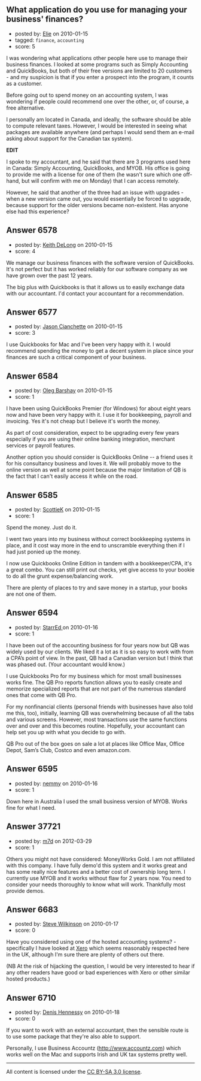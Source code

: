 ## What application do you use for managing your business' finances?

- posted by: [Elie](https://stackexchange.com/users/-1/1752-elie) on 2010-01-15
- tagged: `finance`, `accounting`
- score: 5

I was wondering what applications other people here use to manage their business finances. I looked at some programs such as Simply Accounting and QuickBooks, but both of their free versions are limited to 20 customers - and my suspicion is that if you enter a prospect into the program, it counts as a customer.

Before going out to spend money on an accounting system, I was wondering if people could recommend one over the other, or, of course, a free alternative. 

I personally am located in Canada, and ideally, the software should be able to compute relevant taxes. However, I would be interested in seeing what packages are available anywhere (and perhaps I would send them an e-mail asking about support for the Canadian tax system).

**EDIT**

I spoke to my accountant, and he said that there are 3 programs used here in Canada: Simply Accounting, QuickBooks, and MYOB. His office is going to provide me with a license for one of them (he wasn't sure which one off-hand, but will confirm with me on Monday) that I can access remotely. 

However, he said that another of the three had an issue with upgrades - when a new version came out, you would essentially be forced to upgrade, because support for the older versions became non-existent. Has anyone else had this experience?


## Answer 6578

- posted by: [Keith DeLong](https://stackexchange.com/users/-1/888-keith-delong) on 2010-01-15
- score: 4

We manage our business finances with the software version of QuickBooks. It's not perfect but it has worked reliably for our software company as we have grown over the past 12 years. 

The big plus with Quickbooks is that it allows us to easily exchange data with our accountant. I'd contact your accountant for a recommendation. 


## Answer 6577

- posted by: [Jason Cianchette](https://stackexchange.com/users/-1/277-jason-cianchette) on 2010-01-15
- score: 3

I use Quickbooks for Mac and I've been very happy with it.  I would recommend spending the money to get a decent system in place since your finances are such a critical component of your business.


## Answer 6584

- posted by: [Oleg Barshay](https://stackexchange.com/users/-1/1098-oleg-barshay) on 2010-01-15
- score: 1

I have been using QuickBooks Premier (for Windows) for about eight years now and have been very happy with it.  I use it for bookkeeping, payroll and invoicing.  Yes it's not cheap but I believe it's worth the money.  

As part of cost consideration, expect to be upgrading every few years especially if you are using their online banking integration, merchant services or payroll features.  

Another option you should consider is QuickBooks Online -- a friend uses it for his consultancy business and loves it.  We will probably move to the online version as well at some point because the major limitation of QB is the fact that I can't easily access it while on the road.


## Answer 6585

- posted by: [ScottieK](https://stackexchange.com/users/-1/2266-scottiek) on 2010-01-15
- score: 1

Spend the money. Just do it.

I went two years into my business without correct bookkeeping systems in place, and it cost way more in the end to unscramble everything then if I had just ponied up the money.

I now use Quickbooks Online Edition in tandem with a bookkeeper/CPA, it's a great combo. You can still print out checks, yet give access to your bookie to do all the grunt expense/balancing work.

There are plenty of places to try and save money in a startup, your books are not one of them.


## Answer 6594

- posted by: [StarrEd ](https://stackexchange.com/users/-1/1729-starred) on 2010-01-16
- score: 1

I have been out of the accounting business for four years now but QB was widely used by our clients.  We liked it a lot as it is so easy to work with from a CPA’s point of view.    In the past, QB had a Canadian version but I think that was phased out. (Your accountant would know.)

I use Quickbooks Pro for my business which for most small businesses works fine.  The QB Pro reports function allows you to easily create and memorize specialized reports that are not part of the numerous standard ones that come with QB Pro.

For my nonfinancial clients (personal friends with businesses have also told me this, too), initially, learning QB was overwhelming because of all the tabs and various screens.   However, most transactions use the same functions over and over and this becomes routine.  Hopefully, your accountant can help set you up with what you decide to go with.

QB Pro out of the box goes on sale a lot at places like Office Max, Office Depot, Sam’s Club, Costco and even amazon.com. 



## Answer 6595

- posted by: [nemmy](https://stackexchange.com/users/-1/18084-nemmy) on 2010-01-16
- score: 1

Down here in Australia I used the small business version of MYOB.  Works fine for what I need.


## Answer 37721

- posted by: [m7d](https://stackexchange.com/users/-1/17241-m7d) on 2012-03-29
- score: 1

Others you might not have considered: MoneyWorks Gold. I am not affiliated with this company. I have fully demo'd this system and it works great and has some really nice features and a better cost of ownership long term. I currently use MYOB and it works without flaw for 2 years now. You need to consider your needs  thoroughly to know what will work. Thankfully most provide demos. 


## Answer 6683

- posted by: [Steve Wilkinson](https://stackexchange.com/users/-1/2177-steve-wilkinson) on 2010-01-17
- score: 0

<p>Have you considered using one of the hosted accounting systems? - specifically I have looked at <a href="http://www.xero.com/" rel="nofollow">Xero</a> which seems reasonably respected here in the UK, although I'm sure there are plenty of others out there.</p>

<p>(NB At the risk of hijacking the question, I would be very interested to hear if any other readers have good or bad experiences with Xero or other similar hosted products.)</p>



## Answer 6710

- posted by: [Denis Hennessy](https://stackexchange.com/users/-1/311-denis-hennessy) on 2010-01-18
- score: 0

<p>If you want to work with an external accountant, then the sensible route is to use some package that they're also able to support. </p>

<p>Personally, I use Business Accountz (<a href="http://www.accountz.com" rel="nofollow">http://www.accountz.com</a>) which works well on the Mac and supports Irish and UK tax systems pretty well.</p>




---

All content is licensed under the [CC BY-SA 3.0 license](https://creativecommons.org/licenses/by-sa/3.0/).
